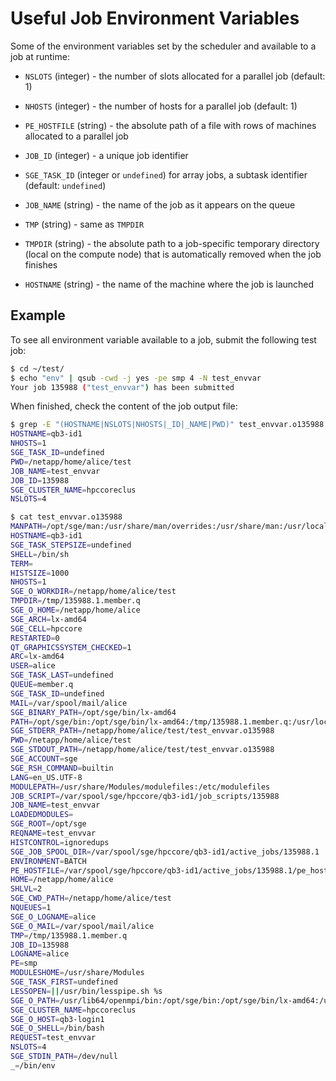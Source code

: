 # Useful Job Environment Variables

Some of the environment variables set by the scheduler and available to a job at runtime:

* `NSLOTS` (integer) - the number of slots allocated for a parallel job (default: 1)

* `NHOSTS` (integer) - the number of hosts for a parallel job (default: 1)

* `PE_HOSTFILE` (string) - the absolute path of a file with rows of machines allocated to a parallel job

* `JOB_ID` (integer) - a unique job identifier

* `SGE_TASK_ID` (integer or `undefined`) for array jobs, a subtask identifier (default: `undefined`)

* `JOB_NAME` (string) - the name of the job as it appears on the queue

* `TMP` (string) - same as `TMPDIR`

* `TMPDIR` (string) - the absolute path to a job-specific temporary directory (local on the compute node) that is automatically removed when the job finishes

* `HOSTNAME` (string) - the name of the machine where the job is launched


## Example

To see all environment variable available to a job, submit the following test job:

```sh
$ cd ~/test/
$ echo "env" | qsub -cwd -j yes -pe smp 4 -N test_envvar
Your job 135988 ("test_envvar") has been submitted
```

When finished, check the content of the job output file:
```sh
$ grep -E "(HOSTNAME|NSLOTS|NHOSTS|_ID|_NAME|PWD)" test_envvar.o135988
HOSTNAME=qb3-id1
NHOSTS=1
SGE_TASK_ID=undefined
PWD=/netapp/home/alice/test
JOB_NAME=test_envvar
JOB_ID=135988
SGE_CLUSTER_NAME=hpccoreclus
NSLOTS=4

$ cat test_envvar.o135988
MANPATH=/opt/sge/man:/usr/share/man/overrides:/usr/share/man:/usr/local/share/man
HOSTNAME=qb3-id1
SGE_TASK_STEPSIZE=undefined
SHELL=/bin/sh
TERM=
HISTSIZE=1000
NHOSTS=1
SGE_O_WORKDIR=/netapp/home/alice/test
TMPDIR=/tmp/135988.1.member.q
SGE_O_HOME=/netapp/home/alice
SGE_ARCH=lx-amd64
SGE_CELL=hpccore
RESTARTED=0
QT_GRAPHICSSYSTEM_CHECKED=1
ARC=lx-amd64
USER=alice
SGE_TASK_LAST=undefined
QUEUE=member.q
SGE_TASK_ID=undefined
MAIL=/var/spool/mail/alice
SGE_BINARY_PATH=/opt/sge/bin/lx-amd64
PATH=/opt/sge/bin:/opt/sge/bin/lx-amd64:/tmp/135988.1.member.q:/usr/local/bin:/bin:/usr/bin:/usr/local/sbin:/usr/sbin
SGE_STDERR_PATH=/netapp/home/alice/test/test_envvar.o135988
PWD=/netapp/home/alice/test
SGE_STDOUT_PATH=/netapp/home/alice/test/test_envvar.o135988
SGE_ACCOUNT=sge
SGE_RSH_COMMAND=builtin
LANG=en_US.UTF-8
MODULEPATH=/usr/share/Modules/modulefiles:/etc/modulefiles
JOB_SCRIPT=/var/spool/sge/hpccore/qb3-id1/job_scripts/135988
JOB_NAME=test_envvar
LOADEDMODULES=
SGE_ROOT=/opt/sge
REQNAME=test_envvar
HISTCONTROL=ignoredups
SGE_JOB_SPOOL_DIR=/var/spool/sge/hpccore/qb3-id1/active_jobs/135988.1
ENVIRONMENT=BATCH
PE_HOSTFILE=/var/spool/sge/hpccore/qb3-id1/active_jobs/135988.1/pe_hostfile
HOME=/netapp/home/alice
SHLVL=2
SGE_CWD_PATH=/netapp/home/alice/test
NQUEUES=1
SGE_O_LOGNAME=alice
SGE_O_MAIL=/var/spool/mail/alice
TMP=/tmp/135988.1.member.q
JOB_ID=135988
LOGNAME=alice
PE=smp
MODULESHOME=/usr/share/Modules
SGE_TASK_FIRST=undefined
LESSOPEN=||/usr/bin/lesspipe.sh %s
SGE_O_PATH=/usr/lib64/openmpi/bin:/opt/sge/bin:/opt/sge/bin/lx-amd64:/usr/local/bin:/usr/bin:/usr/local/sbin:/usr/sbin
SGE_CLUSTER_NAME=hpccoreclus
SGE_O_HOST=qb3-login1
SGE_O_SHELL=/bin/bash
REQUEST=test_envvar
NSLOTS=4
SGE_STDIN_PATH=/dev/null
_=/bin/env
```
